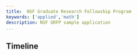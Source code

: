 ```yaml
---
title:  NSF Graduate Research Fellowship Program
keywords: ['applied','math']
description: NSF GRFP sample application
...
```




## Timeline








